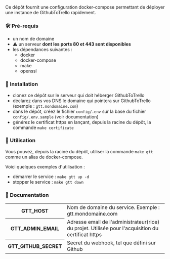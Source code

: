 ###
Ce dépôt fournit une configuration docker-compose permettant de déployer une instance de GithubToTrello rapidement.

### 🛠 Pré-requis
- un nom de domaine
- ⚠️ un serveur **dont les ports 80 et 443 sont disponibles**
- les dépendances suivantes :
  - docker
  - docker-compose
  - make
  - openssl

### 🔌 Installation
- clonez ce dépôt sur le serveur qui doit héberger GithubToTrello
- déclarez dans vos DNS le domaine qui pointera sur GithubToTrello (exemple : `gtt.mondomaine.com`)
- dans le dépôt, créez le fichier `config/.env` sur la base du fichier `config/.env.sample` (voir documentation)
- générez le certificat https en lançant, depuis la racine du dépôt, la commande `make certificate`

### 🚀 Utilisation
Vous pouvez, depuis la racine du dépôt, utiliser la commande `make gtt` comme un alias de docker-compose.

Voici quelques exemples d'utilisation :
- démarrer le service : `make gtt up -d`
- stopper le service : `make gtt down`

### 📒 Documentation
<table>
    <tr>
        <th>GTT_HOST</th>
        <td>Nom de domaine du service. Exemple : gtt.mondomaine.com</td>
    </tr>
    <tr>
        <th>GTT_ADMIN_EMAIL</th>
        <td>Adresse email de l'administrateur(rice) du projet. Utilisée pour l'acquisition du certificat https</td>
    </tr>
    <tr>
        <th>GTT_GITHUB_SECRET</th>
        <td>Secret du webhook, tel que défini sur Github</td>
    </tr>
</table>